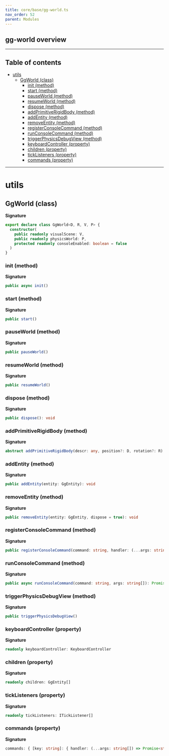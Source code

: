 ```yaml
---
title: core/base/gg-world.ts
nav_order: 52
parent: Modules
---
```


## gg-world overview

---

<h2 class="text-delta">Table of contents</h2>

- [utils](#utils)
  - [GgWorld (class)](#ggworld-class)
    - [init (method)](#init-method)
    - [start (method)](#start-method)
    - [pauseWorld (method)](#pauseworld-method)
    - [resumeWorld (method)](#resumeworld-method)
    - [dispose (method)](#dispose-method)
    - [addPrimitiveRigidBody (method)](#addprimitiverigidbody-method)
    - [addEntity (method)](#addentity-method)
    - [removeEntity (method)](#removeentity-method)
    - [registerConsoleCommand (method)](#registerconsolecommand-method)
    - [runConsoleCommand (method)](#runconsolecommand-method)
    - [triggerPhysicsDebugView (method)](#triggerphysicsdebugview-method)
    - [keyboardController (property)](#keyboardcontroller-property)
    - [children (property)](#children-property)
    - [tickListeners (property)](#ticklisteners-property)
    - [commands (property)](#commands-property)

---

# utils

## GgWorld (class)

**Signature**

```ts
export declare class GgWorld<D, R, V, P> {
  constructor(
    public readonly visualScene: V,
    public readonly physicsWorld: P,
    protected readonly consoleEnabled: boolean = false
  )
}
```

### init (method)

**Signature**

```ts
public async init()
```

### start (method)

**Signature**

```ts
public start()
```

### pauseWorld (method)

**Signature**

```ts
public pauseWorld()
```

### resumeWorld (method)

**Signature**

```ts
public resumeWorld()
```

### dispose (method)

**Signature**

```ts
public dispose(): void
```

### addPrimitiveRigidBody (method)

**Signature**

```ts
abstract addPrimitiveRigidBody(descr: any, position?: D, rotation?: R): GgPositionableEntity<D, R>;
```

### addEntity (method)

**Signature**

```ts
public addEntity(entity: GgEntity): void
```

### removeEntity (method)

**Signature**

```ts
public removeEntity(entity: GgEntity, dispose = true): void
```

### registerConsoleCommand (method)

**Signature**

```ts
public registerConsoleCommand(command: string, handler: (...args: string[]) => Promise<string>, doc?: string): void
```

### runConsoleCommand (method)

**Signature**

```ts
public async runConsoleCommand(command: string, args: string[]): Promise<string>
```

### triggerPhysicsDebugView (method)

**Signature**

```ts
public triggerPhysicsDebugView()
```

### keyboardController (property)

**Signature**

```ts
readonly keyboardController: KeyboardController
```

### children (property)

**Signature**

```ts
readonly children: GgEntity[]
```

### tickListeners (property)

**Signature**

```ts
readonly tickListeners: ITickListener[]
```

### commands (property)

**Signature**

```ts
commands: { [key: string]: { handler: (...args: string[]) => Promise<string>; doc?: string | undefined; }; }
```
